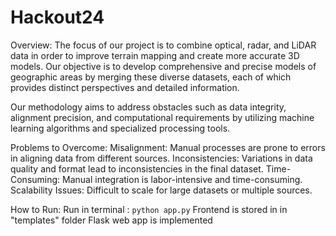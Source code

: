 # Hackout24

Overview:
The focus of our project is to combine optical, radar, and LiDAR data in order to improve terrain mapping and create more accurate 3D models. Our objective is to develop comprehensive and precise models of geographic areas by merging these diverse datasets, each of which provides distinct perspectives and detailed information.

Our methodology aims to address obstacles such as data integrity, alignment precision, and computational requirements by utilizing machine learning algorithms and specialized processing tools.

Problems to Overcome:
Misalignment: Manual processes are prone to errors in aligning data from different sources.
Inconsistencies: Variations in data quality and format lead to inconsistencies in the final dataset.
Time-Consuming: Manual integration is labor-intensive and time-consuming.
Scalability Issues: Difficult to scale for large datasets or multiple sources.

How to Run:
Run in terminal : `python app.py`
Frontend is stored in in "templates" folder
Flask web app is implemented
